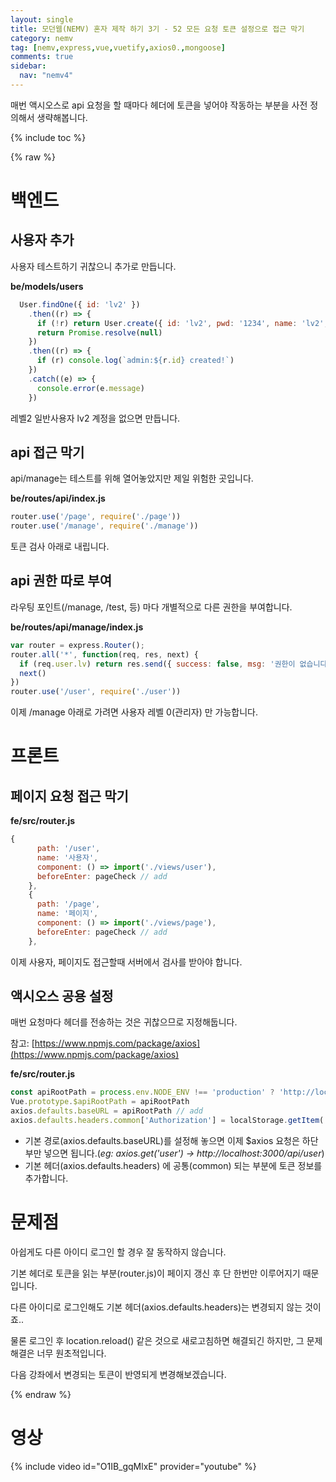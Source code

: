 ```yaml
---
layout: single
title: 모던웹(NEMV) 혼자 제작 하기 3기 - 52 모든 요청 토큰 설정으로 접근 막기
category: nemv
tag: [nemv,express,vue,vuetify,axios0.,mongoose]
comments: true
sidebar:
  nav: "nemv4"
---
```


매번 액시오스로 api 요청을 할 때마다 헤더에 토큰을 넣어야 작동하는 부분을 사전 정의해서 생략해봅니다. 

{% include toc %}

{% raw %}

# 백엔드

## 사용자 추가

사용자 테스트하기 귀찮으니 추가로 만듭니다.

**be/models/users**  
```javascript
  User.findOne({ id: 'lv2' })
    .then((r) => {
      if (!r) return User.create({ id: 'lv2', pwd: '1234', name: 'lv2', lv: 2 })
      return Promise.resolve(null)
    })
    .then((r) => {
      if (r) console.log(`admin:${r.id} created!`)
    })
    .catch((e) => {
      console.error(e.message)
    })
```

레벨2 일반사용자 lv2 계정을 없으면 만듭니다.

## api 접근 막기

api/manage는 테스트를 위해 열어놓았지만 제일 위험한 곳입니다. 

**be/routes/api/index.js**  
```javascript
router.use('/page', require('./page'))
router.use('/manage', require('./manage'))
```

토큰 검사 아래로 내립니다.

## api 권한 따로 부여

라우팅 포인트(/manage, /test, 등) 마다 개별적으로 다른 권한을 부여합니다.

**be/routes/api/manage/index.js**  
```javascript
var router = express.Router();
router.all('*', function(req, res, next) {
  if (req.user.lv) return res.send({ success: false, msg: '권한이 없습니다.' })
  next()
})
router.use('/user', require('./user'))
```

이제 /manage 아래로 가려면 사용자 레벨 0(관리자) 만 가능합니다.

# 프론트

## 페이지 요청 접근 막기

**fe/src/router.js**  
```javascript
{
      path: '/user',
      name: '사용자',
      component: () => import('./views/user'),
      beforeEnter: pageCheck // add
    },
    {
      path: '/page',
      name: '페이지',
      component: () => import('./views/page'),
      beforeEnter: pageCheck // add
    },
```

이제 사용자, 페이지도 접근할때 서버에서 검사를 받아야 합니다.

## 액시오스 공용 설정

매번 요청마다 헤더를 전송하는 것은 귀찮으므로 지정해둡니다.

참고: [https://www.npmjs.com/package/axios](https://www.npmjs.com/package/axios)

**fe/src/router.js**  
```javascript
const apiRootPath = process.env.NODE_ENV !== 'production' ? 'http://localhost:3000/api/' : '/api/'
Vue.prototype.$apiRootPath = apiRootPath
axios.defaults.baseURL = apiRootPath // add
axios.defaults.headers.common['Authorization'] = localStorage.getItem('token') // add
```

- 기본 경로(axios.defaults.baseURL)를 설정해 놓으면 이제 $axios 요청은 하단부만 넣으면 됩니다.(_eg: axios.get('user') -> http://localhost:3000/api/user_)
- 기본 헤더(axios.defaults.headers) 에 공통(common) 되는 부분에 토큰 정보를 추가합니다.

# 문제점

아쉽게도 다른 아이디 로그인 할 경우 잘 동작하지 않습니다.

기본 헤더로 토큰을 읽는 부분(router.js)이 페이지 갱신 후 단 한번만 이루어지기 때문입니다.

다른 아이디로 로그인해도 기본 헤더(axios.defaults.headers)는 변경되지 않는 것이죠..

물론 로그인 후 location.reload() 같은 것으로 새로고침하면 해결되긴 하지만, 그 문제 해결은 너무 원초적입니다.

다음 강좌에서 변경되는 토큰이 반영되게 변경해보겠습니다.

{% endraw %}

# 영상

{% include video id="O1IB_gqMlxE" provider="youtube" %}   




